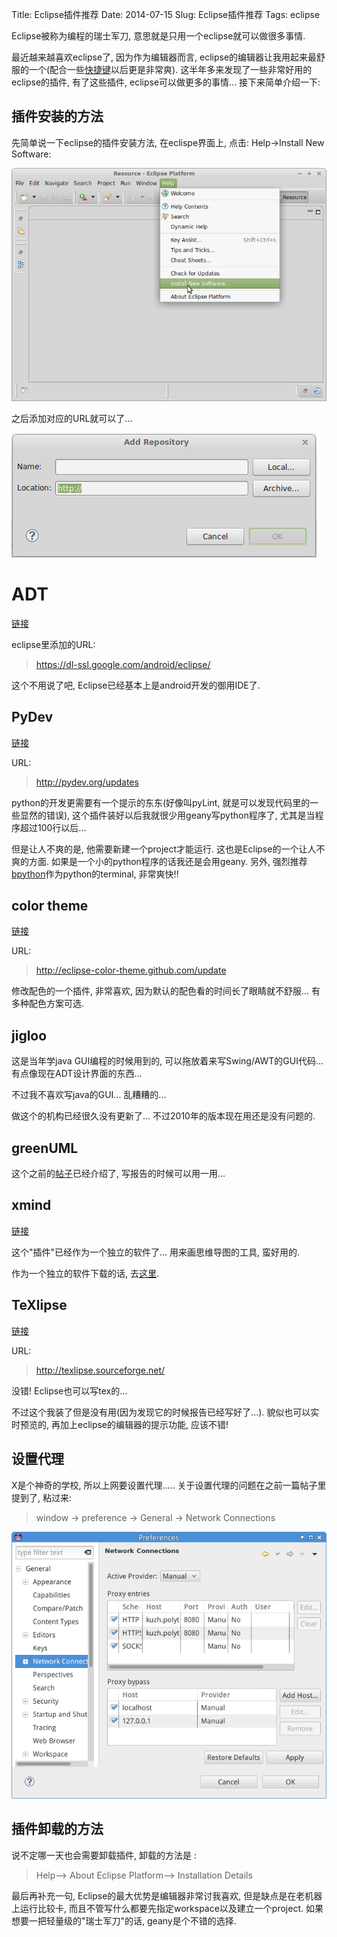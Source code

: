 Title: Eclipse插件推荐
Date: 2014-07-15
Slug: Eclipse插件推荐
Tags: eclipse

Eclipse被称为编程的瑞士军刀, 意思就是只用一个eclipse就可以做很多事情. 

最近越来越喜欢eclipse了, 因为作为编辑器而言, eclipse的编辑器让我用起来最舒服的一个(配合一些[快捷键](x-wei.github.com/Eclipse快捷键总结.html)以后更是非常爽). 这半年多来发现了一些非常好用的eclipse的插件, 有了这些插件, eclipse可以做更多的事情... 接下来简单介绍一下:

插件安装的方法
-------
先简单说一下eclipse的插件安装方法, 在eclispe界面上, 点击: Help->Install New Software:

![](./Eclipse插件推荐/pasted_image.png)

之后添加对应的URL就可以了... 

![](./Eclipse插件推荐/pasted_image001.png)


ADT
===
[链接](https://developer.android.com/sdk/installing/installing-adt.html)

eclipse里添加的URL: 
> https://dl-ssl.google.com/android/eclipse/

这个不用说了吧, Eclipse已经基本上是android开发的御用IDE了. 

PyDev
-----
[链接](http://pydev.org/)

URL:
> http://pydev.org/updates

python的开发更需要有一个提示的东东(好像叫pyLint, 就是可以发现代码里的一些显然的错误), 这个插件装好以后我就很少用geany写python程序了, 尤其是当程序超过100行以后... 

但是让人不爽的是, 他需要新建一个project才能运行. 这也是Eclipse的一个让人不爽的方面. 如果是一个小的python程序的话我还是会用geany. 另外, 强烈推荐[bpython](http://bpython-interpreter.org/)作为python的terminal, 非常爽快!!

color theme
-----------
[链接](http://www.07net01.com/linux/Eclipsexiapeizhizhutiyanse_Eclipse_jiqiao_9354_1344993754.html)

URL:
>http://eclipse-color-theme.github.com/update

修改配色的一个插件, 非常喜欢, 因为默认的配色看的时间长了眼睛就不舒服... 有多种配色方案可选. 

jigloo
------

这是当年学java GUI编程的时候用到的, 可以拖放着来写Swing/AWT的GUI代码... 有点像现在ADT设计界面的东西... 

不过我不喜欢写java的GUI... 乱糟糟的...

做这个的机构已经很久没有更新了... 不过2010年的版本现在用还是没有问题的. 

greenUML
--------

这个之前的[帖子](http://x-wei.github.io/%E4%BD%BF%E7%94%A8Eclipse%E7%9A%84UML%E6%8F%92%E4%BB%B6%E7%94%9F%E6%88%90%E7%B1%BB%E5%9B%BE.html)已经介绍了, 写报告的时候可以用一用...

xmind
-----
[链接](http://jeljo.wordpress.com/2012/02/11/xmind-on-eclipse/)

这个"插件"已经作为一个独立的软件了... 用来画思维导图的工具, 蛮好用的.

作为一个独立的软件下载的话, 去[这里](http://www.xmind.net/).

TeXlipse
--------
[链接](http://texlipse.sourceforge.net/index.php)

URL:
>http://texlipse.sourceforge.net/

没错! Eclipse也可以写tex的...

不过这个我装了但是没有用(因为发现它的时候报告已经写好了...). 貌似也可以实时预览的, 再加上eclipse的编辑器的提示功能, 应该不错!


设置代理
------

X是个神奇的学校, 所以上网要设置代理..... 关于设置代理的问题在之前一篇帖子里提到了, 粘过来:

>window → preference → General → Network Connections

![](./eclipse的UML插件/pasted_image001.png)


插件卸载的方法
-------
说不定哪一天也会需要卸载插件, 卸载的方法是 :

>Help--> About Eclipse Platform--> Installation Details



最后再补充一句, Eclipse的最大优势是编辑器非常讨我喜欢, 但是缺点是在老机器上运行比较卡, 而且不管写什么都要先指定workspace以及建立一个project. 如果想要一把轻量级的"瑞士军刀"的话, geany是个不错的选择.
